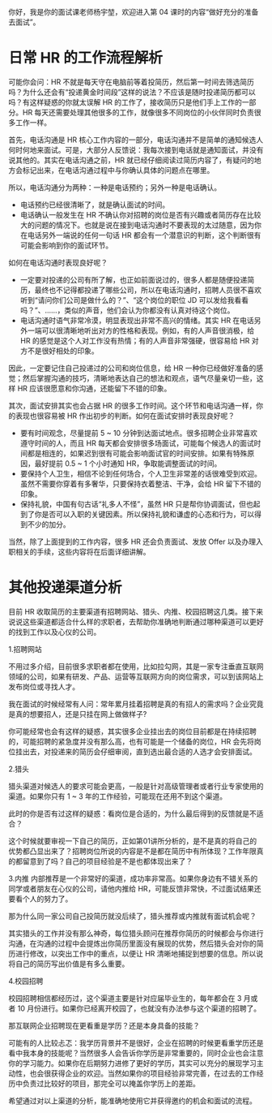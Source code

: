 你好，我是你的面试课老师杨宇堃，欢迎进入第 04 课时的内容“做好充分的准备去面试”。

# 日常 HR 的工作流程解析

可能你会问：HR 不就是每天守在电脑前等着投简历，然后第一时间去筛选简历吗？为什么还会有“投递黄金时间段”这样的说法？不应该是随时投递简历都可以吗？有这样疑惑的你就太误解 HR 的工作了，接收简历只是他们手上工作的一部分。HR 每天还需要处理其他很多的工作，就像很多不同岗位的小伙伴同时负责很多工作一样。

首先，电话沟通是 HR 核心工作内容的一部分，电话沟通并不是简单的通知候选人何时何地来面试。可是，大部分人反馈说：我每次接到电话就是通知面试，并没有说其他的。其实在电话沟通之前，HR 就已经仔细阅读过简历内容了，有疑问的地方会标记出来，在电话沟通过程中与你确认具体的问题点在哪里。

所以，电话沟通分为两种：一种是电话预约；另外一种是电话确认。

- 电话预约已经很清晰了，就是确认面试的时间。
- 电话确认一般发生在 HR 不确认你对招聘的岗位是否有兴趣或者简历存在比较大的问题的情况下。也就是说在接到电话沟通时不要表现的太过随意，因为你在电话另外一端说的任何一句话 HR 都会有一个潜意识的判断，这个判断很有可能会影响到你的面试环节。

如何在电话沟通时表现良好呢？

- 一定要对投递的公司有所了解，也正如前面说过的，很多人都是随便投递简历，最终也不记得都投递了哪些公司，所以在电话沟通时，招聘人员很不喜欢听到“请问你们公司是做什么的？”、“这个岗位的职位 JD 可以发给我看看吗？”、……，类似的声音，他们会认为你都没有认真对待这个岗位。
- 电话沟通时语气非常冷漠，明显表现出非常不高兴的情绪。其实 HR 在电话另外一端可以很清晰地听出对方的性格和表现。例如，有的人声音很消极，给 HR 的感觉是这个人对工作没有热情；有的人声音非常强硬，很容易给 HR 对方不是很好相处的印象。

因此，一定要记住自己投递过的公司和岗位信息，给 HR 一种你已经做好准备的感觉；然后掌握沟通的技巧，清晰地表达自己的想法和观点，语气尽量亲切一些，这样 HR 应该很愿意和你沟通，还能留下不错的印象。

其次，面试安排其实也会占据 HR 的很多工作时间。这个环节和电话沟通一样，你的表现也很容易被 HR 作出初步的判断。如何在面试安排时表现良好呢？

- 要有时间观念，尽量提前 5 ~ 10 分钟到达面试地点。很多招聘企业非常喜欢遵守时间的人，而且 HR 每天都会安排很多场面试，可能每个候选人的面试时间都是相连的，如果迟到很有可能会影响面试官的时间安排。如果有特殊原因，最好提前 0.5 ~ 1 个小时通知 HR，争取能调整面试的时间。
- 要保持个人卫生，相信不论到任何场合，个人卫生非常差的话很难受到欢迎。虽然不需要你穿着有多奢华，只要保持衣着整洁、干净，会给 HR 留下不错的印象。
- 保持礼貌，中国有句古话“礼多人不怪”，虽然 HR 只是帮你协调面试，但也起到了你是否可以入职的关键因素。所以保持礼貌和谦虚的心态和行为，可以得到不少的加分。

当然，除了上面提到的工作内容，很多 HR 还会负责面试、发放 Offer 以及办理入职相关的手续，这些内容将在后面详细讲解。

# 其他投递渠道分析

目前 HR 收取简历的主要渠道有招聘网站、猎头、内推、校园招聘这几类。接下来说说这些渠道都适合什么样的求职者，去帮助你准确地判断通过哪种渠道可以更好的找到工作以及心仪的公司。

1.招聘网站

不用过多介绍，目前很多求职者都在使用，比如拉勾网，其是一家专注垂直互联网领域的公司，如果有研发、产品、运营等互联网方向的岗位需求，可以到该网站上发布岗位或寻找人才。

我在面试的时候经常有人问：常年累月挂着招聘是真的有招人的需求吗？企业究竟是真的想要招人，还是只挂在网上做做样子?

你可能经常也会有这样的疑惑，其实很多企业挂出去的岗位目前都是在持续招聘的，可能招聘的紧急度并没有那么高，也有可能是一个储备的岗位，HR 会先将岗位挂出去，对投递来的简历会仔细审阅，直到选出最合适的人选才会安排面试。

2.猎头

猎头渠道对候选人的要求可能会更高，一般是针对高级管理者或者行业专家使用的渠道。如果你只有 1 ~ 3 年的工作经验，可能现在还用不到这个渠道。

此时的你是否有过这样的疑惑：看岗位是合适的，为什么最后得到的反馈就是不适合？

这个时候就要审视一下自己的简历，正如第01讲所分析的，是不是真的将自己的优势都凸显出来了？招聘岗位所说的内容是不是都在简历中有所体现？工作年限真的都留意到了吗？自己的项目经验是不是也都体现出来了？

3.内推 内部推荐是一个非常好的渠道，成功率非常高。如果你身边有不错关系的同学或者朋友在心仪的公司，请他内推给 HR，可能反馈非常快，不过面试结果还要看个人的努力了。

那为什么同一家公司自己投简历就没后续了，猎头推荐或内推就有面试机会呢？

其实猎头的工作并没有那么神奇，每位猎头顾问在推荐你简历的时候都会与你进行沟通，在沟通的过程中会提炼出你简历里面没有展现的优势，然后猎头会对你的简历进行修改，以突出工作中的重点，以便让 HR 清晰地捕捉到想要的信息。所以说将自己的简历写出价值是有多么重要。

4.校园招聘

校园招聘相信都经历过，这个渠道主要是针对应届毕业生的，每年都会在 3 月或者 10 月份进行。如果你已经离开校园了，也就没有办法参与这个渠道的招聘了。

那互联网企业招聘现在更看重是学历？还是本身具备的技能？

可能有的人比较忐忑：我学历背景并不是很好，企业在招聘的时候更看重学历还是看中我本身的技能呢？当然很多人会告诉你学历是非常重要的，同时企业也会注意你的学习能力。如果你在后期努力进修了更好的学历，其实可以充分的展现学习主动性，也会很获得企业的欢迎。当然如果你的项目经验非常完善，在过去的工作经历中负责过比较好的项目，那完全可以掩盖你学历上的差距。

希望通过对以上渠道的分析，能准确地使用它并获得邀约的机会和面试的流程。